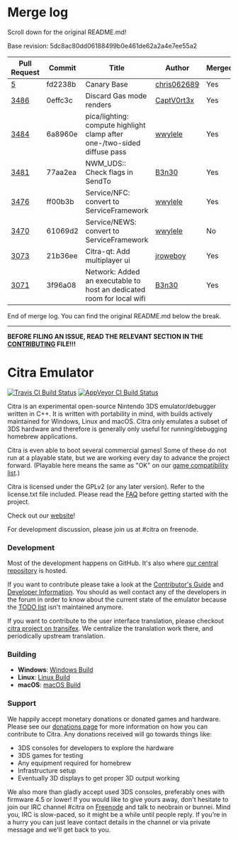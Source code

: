 # Merge log

Scroll down for the original README.md!

Base revision: 5dc8ac80dd06188499b0e461de62a2a4e7ee55a2

|Pull Request|Commit|Title|Author|Merged?|
|----|----|----|----|----|
|[5](https://github.com/citra-emu/citra-canary/pull/5)|fd2238b|Canary Base|[chris062689](https://github.com/chris062689)|Yes|
|[3486](https://github.com/citra-emu/citra/pull/3486)|0effc3c|Discard Gas mode renders|[CaptV0rt3x](https://github.com/CaptV0rt3x)|Yes|
|[3484](https://github.com/citra-emu/citra/pull/3484)|6a8960e|pica/lighting: compute highlight clamp after one-/two-sided diffuse pass|[wwylele](https://github.com/wwylele)|Yes|
|[3481](https://github.com/citra-emu/citra/pull/3481)|77aa2ea|NWM_UDS:: Check flags in SendTo|[B3n30](https://github.com/B3n30)|Yes|
|[3476](https://github.com/citra-emu/citra/pull/3476)|ff00b3b|Service/NFC: convert to ServiceFramework|[wwylele](https://github.com/wwylele)|Yes|
|[3470](https://github.com/citra-emu/citra/pull/3470)|61069d2|Service/NEWS: convert to ServiceFramework |[wwylele](https://github.com/wwylele)|No|
|[3073](https://github.com/citra-emu/citra/pull/3073)|21b36ee|Citra-qt: Add multiplayer ui|[jroweboy](https://github.com/jroweboy)|Yes|
|[3071](https://github.com/citra-emu/citra/pull/3071)|3f96a08|Network: Added an executable to host an dedicated room for local wifi|[B3n30](https://github.com/B3n30)|Yes|


End of merge log. You can find the original README.md below the break.

------

**BEFORE FILING AN ISSUE, READ THE RELEVANT SECTION IN THE [CONTRIBUTING](https://github.com/citra-emu/citra/blob/master/CONTRIBUTING.md#reporting-issues) FILE!!!**

Citra Emulator
==============
[![Travis CI Build Status](https://travis-ci.org/citra-emu/citra.svg?branch=master)](https://travis-ci.org/citra-emu/citra)
[![AppVeyor CI Build Status](https://ci.appveyor.com/api/projects/status/sdf1o4kh3g1e68m9?svg=true)](https://ci.appveyor.com/project/bunnei/citra)

Citra is an experimental open-source Nintendo 3DS emulator/debugger written in C++. It is written with portability in mind, with builds actively maintained for Windows, Linux and macOS. Citra only emulates a subset of 3DS hardware and therefore is generally only useful for running/debugging homebrew applications.

Citra is even able to boot several commercial games! Some of these do not run at a playable state, but we are working every day to advance the project forward. (Playable here means the same as "OK" on our [game compatibility list](https://citra-emu.org/game).)

Citra is licensed under the GPLv2 (or any later version). Refer to the license.txt file included. Please read the [FAQ](https://citra-emu.org/wiki/faq/) before getting started with the project.

Check out our [website](https://citra-emu.org/)!

For development discussion, please join us at #citra on freenode.

### Development

Most of the development happens on GitHub. It's also where [our central repository](https://github.com/citra-emu/citra) is hosted.

If you want to contribute please take a look at the [Contributor's Guide](CONTRIBUTING.md) and [Developer Information](https://github.com/citra-emu/citra/wiki/Developer-Information). You should as well contact any of the developers in the forum in order to know about the current state of the emulator because the [TODO list](https://docs.google.com/document/d/1SWIop0uBI9IW8VGg97TAtoT_CHNoP42FzYmvG1F4QDA) isn't maintained anymore.

If you want to contribute to the user interface translation, please checkout [citra project on transifex](https://www.transifex.com/citra/citra). We centralize the translation work there, and periodically upstream translation.

### Building

* __Windows__: [Windows Build](https://github.com/citra-emu/citra/wiki/Building-For-Windows)
* __Linux__: [Linux Build](https://github.com/citra-emu/citra/wiki/Building-For-Linux)
* __macOS__: [macOS Build](https://github.com/citra-emu/citra/wiki/Building-for-macOS)


### Support
We happily accept monetary donations or donated games and hardware. Please see our [donations page](https://citra-emu.org/donate/) for more information on how you can contribute to Citra. Any donations received will go towards things like:
* 3DS consoles for developers to explore the hardware
* 3DS games for testing
* Any equipment required for homebrew
* Infrastructure setup
* Eventually 3D displays to get proper 3D output working

We also more than gladly accept used 3DS consoles, preferably ones with firmware 4.5 or lower! If you would like to give yours away, don't hesitate to join our IRC channel #citra on [Freenode](http://webchat.freenode.net/?channels=citra) and talk to neobrain or bunnei. Mind you, IRC is slow-paced, so it might be a while until people reply. If you're in a hurry you can just leave contact details in the channel or via private message and we'll get back to you.
